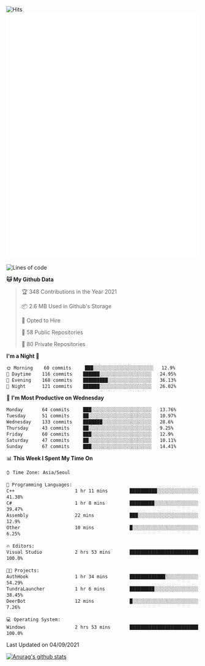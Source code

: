 ![Hits](https://hits.seeyoufarm.com/api/count/incr/badge.svg?url=https%3A%2F%2Fgithub.com%2Fkokose1234&count_bg=%2379C83D&title_bg=%23555555&icon=apple.svg&icon_color=%23E7E7E7&title=hits&edge_flat=false)
<br/>
![Metrics](https://github.com/kokose1234/kokose1234/blob/main/github-metrics.svg)

<!--START_SECTION:waka-->
![Lines of code](https://img.shields.io/badge/From%20Hello%20World%20I%27ve%20Written-12.4%20million%20lines%20of%20code-blue)

**🐱 My Github Data** 

> 🏆 348 Contributions in the Year 2021
 > 
> 📦 2.6 MB Used in Github's Storage 
 > 
> 💼 Opted to Hire
 > 
> 📜 58 Public Repositories 
 > 
> 🔑 80 Private Repositories  
 > 
**I'm a Night 🦉** 

```text
🌞 Morning    60 commits     ███░░░░░░░░░░░░░░░░░░░░░░   12.9% 
🌆 Daytime    116 commits    ██████░░░░░░░░░░░░░░░░░░░   24.95% 
🌃 Evening    168 commits    █████████░░░░░░░░░░░░░░░░   36.13% 
🌙 Night      121 commits    ██████░░░░░░░░░░░░░░░░░░░   26.02%

```
📅 **I'm Most Productive on Wednesday** 

```text
Monday       64 commits     ███░░░░░░░░░░░░░░░░░░░░░░   13.76% 
Tuesday      51 commits     ██░░░░░░░░░░░░░░░░░░░░░░░   10.97% 
Wednesday    133 commits    ███████░░░░░░░░░░░░░░░░░░   28.6% 
Thursday     43 commits     ██░░░░░░░░░░░░░░░░░░░░░░░   9.25% 
Friday       60 commits     ███░░░░░░░░░░░░░░░░░░░░░░   12.9% 
Saturday     47 commits     ██░░░░░░░░░░░░░░░░░░░░░░░   10.11% 
Sunday       67 commits     ███░░░░░░░░░░░░░░░░░░░░░░   14.41%

```


📊 **This Week I Spent My Time On** 

```text
⌚︎ Time Zone: Asia/Seoul

💬 Programming Languages: 
C++                      1 hr 11 mins        ██████████░░░░░░░░░░░░░░░   41.38% 
C#                       1 hr 8 mins         █████████░░░░░░░░░░░░░░░░   39.47% 
Assembly                 22 mins             ███░░░░░░░░░░░░░░░░░░░░░░   12.9% 
Other                    10 mins             █░░░░░░░░░░░░░░░░░░░░░░░░   6.25%

🔥 Editors: 
Visual Studio            2 hrs 53 mins       █████████████████████████   100.0%

🐱‍💻 Projects: 
AuthHook                 1 hr 34 mins        █████████████░░░░░░░░░░░░   54.29% 
TundraLauncher           1 hr 6 mins         █████████░░░░░░░░░░░░░░░░   38.45% 
DeerBot                  12 mins             █░░░░░░░░░░░░░░░░░░░░░░░░   7.26%

💻 Operating System: 
Windows                  2 hrs 53 mins       █████████████████████████   100.0%

```


 Last Updated on 04/09/2021
<!--END_SECTION:waka-->

[![Anurag's github stats](https://github-readme-stats.vercel.app/api?username=kokose1234&theme=dracula)](https://github.com/anuraghazra/github-readme-stats)



	
